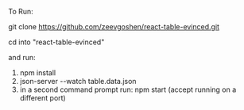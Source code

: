 

To Run:

git clone https://github.com/zeevgoshen/react-table-evinced.git

cd into "react-table-evinced"

and run:

1. npm install
2. json-server --watch table.data.json
3. in a second command prompt run: npm start (accept running on a different port)
